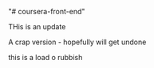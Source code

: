 "# coursera-front-end" 

THis is an update

A crap version - hopefully will get undone

this is a load o rubbish